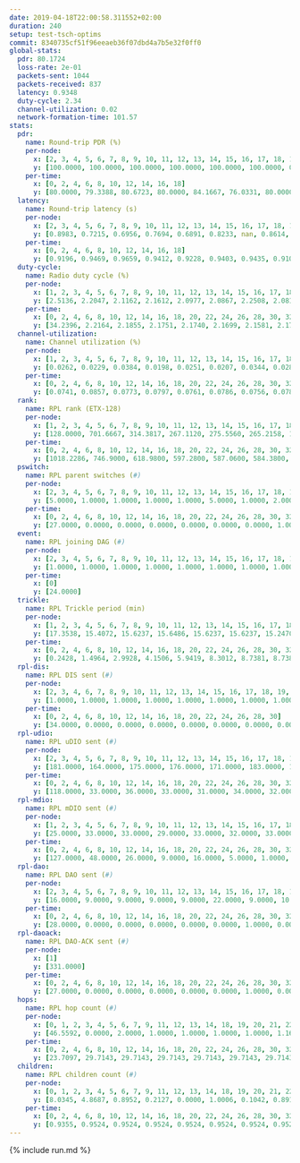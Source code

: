 ```yaml
---
date: 2019-04-18T22:00:58.311552+02:00
duration: 240
setup: test-tsch-optims
commit: 8340735cf51f96eeaeb36f07dbd4a7b5e32f0ff0
global-stats:
  pdr: 80.1724
  loss-rate: 2e-01
  packets-sent: 1044
  packets-received: 837
  latency: 0.9348
  duty-cycle: 2.34
  channel-utilization: 0.02
  network-formation-time: 101.57
stats:
  pdr:
    name: Round-trip PDR (%)
    per-node:
      x: [2, 3, 4, 5, 6, 7, 8, 9, 10, 11, 12, 13, 14, 15, 16, 17, 18, 19, 20, 21, 22, 23, 24, 25]
      y: [100.0000, 100.0000, 100.0000, 100.0000, 100.0000, 100.0000, 0.0000, 100.0000, 0.0000, 100.0000, 100.0000, 100.0000, 100.0000, 0.0000, 0.0000, 0.0000, 100.0000, 100.0000, 100.0000, 100.0000, 100.0000, 100.0000, 100.0000, 100.0000]
    per-time:
      x: [0, 2, 4, 6, 8, 10, 12, 14, 16, 18]
      y: [80.0000, 79.3388, 80.6723, 80.0000, 84.1667, 76.0331, 80.0000, 81.6667, 79.5181, null]
  latency:
    name: Round-trip latency (s)
    per-node:
      x: [2, 3, 4, 5, 6, 7, 8, 9, 10, 11, 12, 13, 14, 15, 16, 17, 18, 19, 20, 21, 22, 23, 24, 25]
      y: [0.8983, 0.7215, 0.6956, 0.7694, 0.6891, 0.8233, nan, 0.8614, nan, 0.8631, 0.9729, 0.9923, 0.9328, nan, nan, nan, 1.0411, 0.9497, 1.1383, 0.9744, 1.0228, 1.1650, 1.1592, 1.0955]
    per-time:
      x: [0, 2, 4, 6, 8, 10, 12, 14, 16, 18]
      y: [0.9196, 0.9469, 0.9659, 0.9412, 0.9228, 0.9403, 0.9435, 0.9108, 0.9180, null]
  duty-cycle:
    name: Radio duty cycle (%)
    per-node:
      x: [1, 2, 3, 4, 5, 6, 7, 8, 9, 10, 11, 12, 13, 14, 15, 16, 17, 18, 19, 20, 21, 22, 23, 24, 25]
      y: [2.5136, 2.2047, 2.1162, 2.1612, 2.0977, 2.0867, 2.2508, 2.0815, 2.2823, 2.0855, 2.3979, 2.3442, 2.2969, 2.2816, 2.2894, 2.3151, 2.2201, 2.4560, 2.3288, 2.3754, 2.4623, 2.4989, 2.4983, 2.4555, 2.4766]
    per-time:
      x: [0, 2, 4, 6, 8, 10, 12, 14, 16, 18, 20, 22, 24, 26, 28, 30, 32, 34, 36, 38, 40, 42, 44, 46, 48, 50, 52, 54, 56, 58, 60, 62, 64, 66, 68, 70, 72, 74, 76, 78, 80, 82, 84, 86, 88, 90, 92, 94, 96, 98, 100, 102, 104, 106, 108, 110, 112, 114, 116, 118, 120, 122, 124, 126, 128, 130, 132, 134, 136, 138, 140, 142, 144, 146, 148, 150, 152, 154, 156, 158, 160, 162, 164, 166, 168, 170, 172, 174, 176, 178, 180, 182, 184, 186, 188, 190, 192, 194, 196, 198, 200, 202, 204, 206, 208, 210, 212, 214, 216, 218, 220, 222, 224, 226, 228, 230, 232, 234, 236, 238]
      y: [34.2396, 2.2164, 2.1855, 2.1751, 2.1740, 2.1699, 2.1581, 2.1791, 2.1734, 2.5976, 2.5168, 2.4072, 2.0046, 2.1151, 2.1429, 2.1035, 2.0366, 2.0067, 1.9948, 2.0106, 2.0067, 2.0065, 2.0084, 1.9981, 1.9910, 1.9900, 1.9960, 2.0003, 2.0084, 2.0086, 1.9969, 1.9956, 1.9943, 1.9966, 1.9925, 2.0109, 2.0052, 2.0082, 1.9962, 1.9977, 1.9969, 1.9982, 1.9972, 2.0091, 1.9901, 1.9969, 1.9938, 2.0007, 2.0021, 2.0085, 1.9913, 2.0036, 1.9977, 1.9982, 1.9984, 1.9952, 2.0028, 2.0042, 1.9990, 1.9912, 2.0073, 1.9956, 1.9940, 2.0033, 2.0032, 2.0030, 2.0027, 2.0045, 1.9963, 1.9938, 1.9926, 2.0105, 2.0059, 2.0078, 1.9972, 2.0065, 1.9990, 1.9970, 2.0029, 1.9997, 2.0023, 1.9957, 2.0005, 1.9950, 2.0048, 2.0005, 2.0095, 1.9915, 1.9997, 1.9971, 2.0111, 1.9948, 2.0097, 1.9933, 1.9971, 1.9960, 2.0071, 2.0000, 2.0062, 1.9994, 2.0099, 2.0000, 1.9929, 1.9994, 1.9961, 2.0082, 2.0073, 1.9962, 2.0000, 2.0063, 1.9986, 1.9947, 2.0041, 1.9927, 2.0102, 1.9932, 2.0009, 2.0028, 2.0022, 2.0063]
  channel-utilization:
    name: Channel utilization (%)
    per-node:
      x: [1, 2, 3, 4, 5, 6, 7, 8, 9, 10, 11, 12, 13, 14, 15, 16, 17, 18, 19, 20, 21, 22, 23, 24, 25]
      y: [0.0262, 0.0229, 0.0384, 0.0198, 0.0251, 0.0207, 0.0344, 0.0289, 0.0200, 0.0215, 0.0189, 0.0189, 0.0201, 0.0206, 0.0298, 0.0198, 0.0348, 0.0315, 0.0208, 0.0207, 0.0215, 0.0208, 0.0203, 0.0202, 0.0200]
    per-time:
      x: [0, 2, 4, 6, 8, 10, 12, 14, 16, 18, 20, 22, 24, 26, 28, 30, 32, 34, 36, 38, 40, 42, 44, 46, 48, 50, 52, 54, 56, 58, 60, 62, 64, 66, 68, 70, 72, 74, 76, 78, 80, 82, 84, 86, 88, 90, 92, 94, 96, 98, 100, 102, 104, 106, 108, 110, 112, 114, 116, 118, 120, 122, 124, 126, 128, 130, 132, 134, 136, 138, 140, 142, 144, 146, 148, 150, 152, 154, 156, 158, 160, 162, 164, 166, 168, 170, 172, 174, 176, 178, 180, 182, 184, 186, 188, 190, 192, 194, 196, 198, 200, 202, 204, 206, 208, 210, 212, 214, 216, 218, 220, 222, 224, 226, 228, 230, 232, 234, 236, 238]
      y: [0.0741, 0.0857, 0.0773, 0.0797, 0.0761, 0.0786, 0.0756, 0.0783, 0.0746, 0.0427, 0.0109, 0.0105, 0.0182, 0.0390, 0.0516, 0.0420, 0.0260, 0.0181, 0.0171, 0.0224, 0.0203, 0.0210, 0.0215, 0.0177, 0.0167, 0.0170, 0.0178, 0.0189, 0.0211, 0.0215, 0.0175, 0.0177, 0.0173, 0.0183, 0.0171, 0.0230, 0.0197, 0.0202, 0.0180, 0.0185, 0.0185, 0.0178, 0.0189, 0.0218, 0.0167, 0.0176, 0.0178, 0.0191, 0.0192, 0.0202, 0.0172, 0.0206, 0.0186, 0.0182, 0.0181, 0.0179, 0.0198, 0.0205, 0.0187, 0.0166, 0.0209, 0.0176, 0.0178, 0.0206, 0.0192, 0.0200, 0.0187, 0.0196, 0.0189, 0.0170, 0.0175, 0.0225, 0.0206, 0.0208, 0.0174, 0.0207, 0.0186, 0.0186, 0.0206, 0.0185, 0.0197, 0.0177, 0.0198, 0.0176, 0.0203, 0.0199, 0.0223, 0.0169, 0.0180, 0.0177, 0.0222, 0.0174, 0.0214, 0.0170, 0.0185, 0.0189, 0.0207, 0.0195, 0.0206, 0.0182, 0.0221, 0.0182, 0.0169, 0.0197, 0.0189, 0.0218, 0.0196, 0.0181, 0.0179, 0.0210, 0.0193, 0.0181, 0.0204, 0.0182, 0.0227, 0.0167, 0.0181, 0.0193, 0.0189, 0.0220]
  rank:
    name: RPL rank (ETX-128)
    per-node:
      x: [1, 2, 3, 4, 5, 6, 7, 8, 9, 10, 11, 12, 13, 14, 15, 16, 17, 18, 19, 20, 21, 22, 23, 24, 25]
      y: [128.0000, 701.6667, 314.3817, 267.1120, 275.5560, 265.2158, 1213.7287, 326.1328, 457.6488, 409.3374, 454.9587, 495.3061, 784.4618, 492.0000, 1877.9844, 529.1901, 479.9587, 630.0871, 622.9380, 1037.4881, 694.2642, 735.1818, 1316.0122, 1302.7409, 2328.3016]
    per-time:
      x: [0, 2, 4, 6, 8, 10, 12, 14, 16, 18, 20, 22, 24, 26, 28, 30, 32, 34, 36, 38, 40, 42, 44, 46, 48, 50, 52, 54, 56, 58, 60, 62, 64, 66, 68, 70, 72, 74, 76, 78, 80, 82, 84, 86, 88, 90, 92, 94, 96, 98, 100, 102, 104, 106, 108, 110, 112, 114, 116, 118, 120, 122, 124, 126, 128, 130, 132, 134, 136, 138, 140, 142, 144, 146, 148, 150, 152, 154, 156, 158, 160, 162, 164, 166, 168, 170, 172, 174, 176, 178, 180, 182, 184, 186, 188, 190, 192, 194, 196, 198, 200, 202, 204, 206, 208, 210, 212, 214, 216, 218, 220, 222, 224, 226, 228, 230, 232, 234, 236, 238]
      y: [1018.2286, 746.9000, 618.9800, 597.2800, 587.0600, 584.3800, 574.4600, 559.1373, 565.3922, 214.0124, 186.6770, 165.7717, 176.3379, 7760.6190, 4960.5593, 9218.0500, 3045.3654, 547.3200, 549.0200, 554.7692, 537.2830, 532.0000, 521.0385, 515.2600, 514.9800, 515.4400, 515.3200, 516.3137, 514.6600, 514.6200, 517.0400, 516.9000, 515.9600, 515.1200, 510.7451, 509.0769, 505.9200, 503.4510, 503.5200, 510.9808, 500.6400, 496.6471, 492.9400, 494.6800, 494.7600, 493.3600, 492.8039, 488.4600, 489.4800, 484.9400, 484.6200, 486.8400, 486.6600, 486.4800, 485.2200, 487.6800, 488.3600, 490.0600, 490.5800, 488.6600, 486.6200, 486.4800, 486.2400, 485.5294, 480.8800, 482.6667, 480.7600, 481.4000, 480.8000, 480.2400, 479.2600, 482.9038, 479.5769, 469.7600, 472.5200, 481.3600, 481.5800, 488.9200, 491.0962, 487.8600, 484.1400, 485.2800, 482.3725, 477.6600, 482.0385, 479.5490, 472.2745, 472.2600, 472.1400, 470.6400, 480.0769, 471.2000, 473.3000, 472.6600, 474.8846, 470.0600, 475.6275, 478.6923, 468.1000, 468.0400, 480.7200, 481.7200, 487.2353, 482.9808, 481.1000, 482.8654, 485.9800, 486.1000, 484.8400, 493.6667, 489.0784, 488.8039, 492.7647, 489.2800, 497.8800, 508.1600, 502.9412, 494.7000, 493.8824, 491.2182]
  pswitch:
    name: RPL parent switches (#)
    per-node:
      x: [2, 3, 4, 5, 6, 7, 8, 9, 10, 11, 12, 13, 14, 15, 16, 17, 18, 19, 20, 21, 22, 23, 24, 25]
      y: [5.0000, 1.0000, 1.0000, 1.0000, 1.0000, 5.0000, 1.0000, 2.0000, 3.0000, 3.0000, 5.0000, 8.0000, 3.0000, 12.0000, 2.0000, 2.0000, 2.0000, 2.0000, 11.0000, 7.0000, 3.0000, 6.0000, 7.0000, 9.0000]
    per-time:
      x: [0, 2, 4, 6, 8, 10, 12, 14, 16, 18, 20, 22, 24, 26, 28, 30, 32, 34, 36, 38, 40, 42, 44, 46, 48, 50, 52, 54, 56, 58, 60, 62, 64, 66, 68, 70, 72, 74, 76, 78, 80, 82, 84, 86, 88, 90, 92, 94, 96, 98, 100, 102, 104, 106, 108, 110, 112, 114, 116, 118, 120, 122, 124, 126, 128, 130, 132, 134, 136, 138, 140, 142, 144, 146, 148, 150, 152, 154, 156, 158, 160, 162, 164, 166, 168, 170, 172, 174, 176, 178, 180, 182, 184, 186, 188, 190, 192, 194, 196, 198, 200, 202, 204, 206, 208, 210, 212, 214, 216, 218, 220, 222, 224, 226, 228, 230, 232, 234, 236, 238]
      y: [27.0000, 0.0000, 0.0000, 0.0000, 0.0000, 0.0000, 0.0000, 1.0000, 1.0000, 0.0000, 0.0000, 0.0000, 1.0000, 8.0000, 5.0000, 5.0000, 1.0000, 0.0000, 0.0000, 2.0000, 3.0000, 1.0000, 2.0000, 0.0000, 0.0000, 0.0000, 0.0000, 1.0000, 0.0000, 0.0000, 0.0000, 0.0000, 0.0000, 0.0000, 1.0000, 2.0000, 0.0000, 1.0000, 0.0000, 2.0000, 0.0000, 1.0000, 0.0000, 0.0000, 0.0000, 0.0000, 1.0000, 0.0000, 0.0000, 0.0000, 0.0000, 0.0000, 0.0000, 0.0000, 0.0000, 0.0000, 0.0000, 0.0000, 0.0000, 0.0000, 0.0000, 0.0000, 0.0000, 1.0000, 0.0000, 1.0000, 0.0000, 0.0000, 0.0000, 0.0000, 0.0000, 2.0000, 2.0000, 0.0000, 0.0000, 0.0000, 0.0000, 0.0000, 2.0000, 0.0000, 0.0000, 0.0000, 1.0000, 0.0000, 2.0000, 1.0000, 1.0000, 0.0000, 0.0000, 0.0000, 2.0000, 0.0000, 0.0000, 0.0000, 2.0000, 0.0000, 1.0000, 2.0000, 0.0000, 0.0000, 0.0000, 0.0000, 1.0000, 2.0000, 0.0000, 2.0000, 0.0000, 0.0000, 0.0000, 1.0000, 1.0000, 1.0000, 1.0000, 0.0000, 0.0000, 0.0000, 1.0000, 0.0000, 1.0000, 5.0000]
  event:
    name: RPL joining DAG (#)
    per-node:
      x: [2, 3, 4, 5, 6, 7, 8, 9, 10, 11, 12, 13, 14, 15, 16, 17, 18, 19, 20, 21, 22, 23, 24, 25]
      y: [1.0000, 1.0000, 1.0000, 1.0000, 1.0000, 1.0000, 1.0000, 1.0000, 1.0000, 1.0000, 1.0000, 1.0000, 1.0000, 1.0000, 1.0000, 1.0000, 1.0000, 1.0000, 1.0000, 1.0000, 1.0000, 1.0000, 1.0000, 1.0000]
    per-time:
      x: [0]
      y: [24.0000]
  trickle:
    name: RPL Trickle period (min)
    per-node:
      x: [1, 2, 3, 4, 5, 6, 7, 8, 9, 10, 11, 12, 13, 14, 15, 16, 17, 18, 19, 20, 21, 22, 23, 24, 25]
      y: [17.3538, 15.4072, 15.6237, 15.6486, 15.6237, 15.6237, 15.2470, 15.6486, 15.6314, 15.5673, 16.5987, 16.5384, 15.3444, 15.6030, 15.5915, 16.5267, 15.6497, 15.2745, 15.3854, 14.9734, 15.4546, 15.4393, 15.6317, 15.5676, 15.7720]
    per-time:
      x: [0, 2, 4, 6, 8, 10, 12, 14, 16, 18, 20, 22, 24, 26, 28, 30, 32, 34, 36, 38, 40, 42, 44, 46, 48, 50, 52, 54, 56, 58, 60, 62, 64, 66, 68, 70, 72, 74, 76, 78, 80, 82, 84, 86, 88, 90, 92, 94, 96, 98, 100, 102, 104, 106, 108, 110, 112, 114, 116, 118, 120, 122, 124, 126, 128, 130, 132, 134, 136, 138, 140, 142, 144, 146, 148, 150, 152, 154, 156, 158, 160, 162, 164, 166, 168, 170, 172, 174, 176, 178, 180, 182, 184, 186, 188, 190, 192, 194, 196, 198, 200, 202, 204, 206, 208, 210, 212, 214, 216, 218, 220, 222, 224, 226, 228, 230, 232, 234, 236, 238]
      y: [0.2428, 1.4964, 2.9928, 4.1506, 5.9419, 8.3012, 8.7381, 8.7381, 8.9095, 17.0791, 17.4763, 17.4763, 17.4763, 6.6056, 5.7969, 7.8916, 6.2490, 6.3133, 8.2575, 9.0742, 9.9747, 10.1088, 13.2752, 14.6801, 17.1267, 17.4763, 17.4763, 17.4763, 17.4763, 17.4763, 17.4763, 17.4763, 17.4763, 17.4763, 17.4763, 17.4763, 17.4763, 17.4763, 17.4763, 17.4763, 17.4763, 17.4763, 17.4763, 17.4763, 17.4763, 17.4763, 17.4763, 17.4763, 17.4763, 17.4763, 17.4763, 17.4763, 17.4763, 17.4763, 17.4763, 17.4763, 17.4763, 17.4763, 17.4763, 17.4763, 17.4763, 17.4763, 17.4763, 17.4763, 17.4763, 17.4763, 17.4763, 17.4763, 17.4763, 17.4763, 17.4763, 17.4763, 17.4763, 17.4763, 17.4763, 17.4763, 17.4763, 17.4763, 17.4763, 17.4763, 17.4763, 17.4763, 17.4763, 17.4763, 17.4763, 17.4763, 17.4763, 17.4763, 17.4763, 17.4763, 17.4763, 17.4763, 17.4763, 17.4763, 17.4763, 17.4763, 17.4763, 17.4763, 17.4763, 17.4763, 17.4763, 17.4763, 17.4763, 17.4763, 17.4763, 17.4763, 17.4763, 17.4763, 17.4763, 17.4763, 17.4763, 17.4763, 17.4763, 17.4763, 17.4763, 17.4763, 17.4763, 17.4763, 17.4763, 17.4763]
  rpl-dis:
    name: RPL DIS sent (#)
    per-node:
      x: [2, 3, 4, 6, 7, 8, 9, 10, 11, 12, 13, 14, 15, 16, 17, 18, 19, 20, 21, 22, 23, 24, 25]
      y: [1.0000, 1.0000, 1.0000, 1.0000, 1.0000, 1.0000, 1.0000, 1.0000, 2.0000, 2.0000, 1.0000, 1.0000, 3.0000, 1.0000, 1.0000, 3.0000, 2.0000, 2.0000, 2.0000, 2.0000, 3.0000, 3.0000, 2.0000]
    per-time:
      x: [0, 2, 4, 6, 8, 10, 12, 14, 16, 18, 20, 22, 24, 26, 28, 30]
      y: [34.0000, 0.0000, 0.0000, 0.0000, 0.0000, 0.0000, 0.0000, 0.0000, 0.0000, 0.0000, 0.0000, 0.0000, 0.0000, 2.0000, 0.0000, 2.0000]
  rpl-udio:
    name: RPL uDIO sent (#)
    per-node:
      x: [2, 3, 4, 5, 6, 7, 8, 9, 10, 11, 12, 13, 14, 15, 16, 17, 18, 19, 20, 21, 22, 23, 24, 25]
      y: [181.0000, 164.0000, 175.0000, 176.0000, 171.0000, 183.0000, 166.0000, 180.0000, 171.0000, 181.0000, 170.0000, 176.0000, 178.0000, 185.0000, 174.0000, 167.0000, 170.0000, 169.0000, 179.0000, 167.0000, 169.0000, 174.0000, 182.0000, 190.0000]
    per-time:
      x: [0, 2, 4, 6, 8, 10, 12, 14, 16, 18, 20, 22, 24, 26, 28, 30, 32, 34, 36, 38, 40, 42, 44, 46, 48, 50, 52, 54, 56, 58, 60, 62, 64, 66, 68, 70, 72, 74, 76, 78, 80, 82, 84, 86, 88, 90, 92, 94, 96, 98, 100, 102, 104, 106, 108, 110, 112, 114, 116, 118, 120, 122, 124, 126, 128, 130, 132, 134, 136, 138, 140, 142, 144, 146, 148, 150, 152, 154, 156, 158, 160, 162, 164, 166, 168, 170, 172, 174, 176, 178, 180, 182, 184, 186, 188, 190, 192, 194, 196, 198, 200, 202, 204, 206, 208, 210, 212, 214, 216, 218, 220, 222, 224, 226, 228, 230, 232, 234, 236, 238, 240]
      y: [118.0000, 33.0000, 36.0000, 33.0000, 31.0000, 34.0000, 32.0000, 24.0000, 37.0000, 31.0000, 33.0000, 33.0000, 32.0000, 38.0000, 41.0000, 44.0000, 31.0000, 27.0000, 36.0000, 38.0000, 27.0000, 37.0000, 36.0000, 33.0000, 34.0000, 32.0000, 34.0000, 34.0000, 31.0000, 37.0000, 34.0000, 29.0000, 38.0000, 25.0000, 33.0000, 32.0000, 37.0000, 36.0000, 33.0000, 35.0000, 29.0000, 37.0000, 28.0000, 35.0000, 34.0000, 35.0000, 32.0000, 32.0000, 35.0000, 29.0000, 33.0000, 34.0000, 48.0000, 34.0000, 30.0000, 34.0000, 35.0000, 34.0000, 35.0000, 43.0000, 43.0000, 30.0000, 35.0000, 30.0000, 37.0000, 32.0000, 34.0000, 47.0000, 34.0000, 31.0000, 30.0000, 34.0000, 35.0000, 29.0000, 39.0000, 41.0000, 37.0000, 35.0000, 29.0000, 35.0000, 35.0000, 37.0000, 39.0000, 30.0000, 33.0000, 36.0000, 33.0000, 38.0000, 28.0000, 45.0000, 33.0000, 33.0000, 36.0000, 31.0000, 33.0000, 33.0000, 35.0000, 41.0000, 34.0000, 30.0000, 34.0000, 35.0000, 32.0000, 37.0000, 34.0000, 45.0000, 39.0000, 30.0000, 34.0000, 33.0000, 35.0000, 39.0000, 39.0000, 34.0000, 32.0000, 30.0000, 33.0000, 38.0000, 33.0000, 27.0000, 0.0000]
  rpl-mdio:
    name: RPL mDIO sent (#)
    per-node:
      x: [1, 2, 3, 4, 5, 6, 7, 8, 9, 10, 11, 12, 13, 14, 15, 16, 17, 18, 19, 20, 21, 22, 23, 24, 25]
      y: [25.0000, 33.0000, 33.0000, 29.0000, 33.0000, 32.0000, 33.0000, 30.0000, 30.0000, 33.0000, 21.0000, 20.0000, 34.0000, 32.0000, 32.0000, 22.0000, 33.0000, 40.0000, 37.0000, 47.0000, 36.0000, 37.0000, 31.0000, 30.0000, 27.0000]
    per-time:
      x: [0, 2, 4, 6, 8, 10, 12, 14, 16, 18, 20, 22, 24, 26, 28, 30, 32, 34, 36, 38, 40, 42, 44, 46, 48, 50, 52, 54, 56, 58, 60, 62, 64, 66, 68, 70, 72, 74, 76, 78, 80, 82, 84, 86, 88, 90, 92, 94, 96, 98, 100, 102, 104, 106, 108, 110, 112, 114, 116, 118, 120, 122, 124, 126, 128, 130, 132, 134, 136, 138, 140, 142, 144, 146, 148, 150, 152, 154, 156, 158, 160, 162, 164, 166, 168, 170, 172, 174, 176, 178, 180, 182, 184, 186, 188, 190, 192, 194, 196, 198, 200, 202, 204, 206, 208, 210, 212, 214, 216, 218, 220, 222, 224, 226, 228, 230, 232, 234, 236, 238]
      y: [127.0000, 48.0000, 26.0000, 9.0000, 16.0000, 5.0000, 1.0000, 10.0000, 9.0000, 6.0000, 0.0000, 0.0000, 0.0000, 98.0000, 44.0000, 42.0000, 22.0000, 19.0000, 4.0000, 7.0000, 7.0000, 4.0000, 5.0000, 5.0000, 3.0000, 0.0000, 2.0000, 2.0000, 7.0000, 3.0000, 4.0000, 4.0000, 2.0000, 1.0000, 1.0000, 1.0000, 3.0000, 7.0000, 4.0000, 3.0000, 3.0000, 3.0000, 0.0000, 1.0000, 1.0000, 3.0000, 4.0000, 6.0000, 4.0000, 6.0000, 1.0000, 0.0000, 0.0000, 6.0000, 5.0000, 2.0000, 5.0000, 2.0000, 2.0000, 0.0000, 2.0000, 2.0000, 1.0000, 2.0000, 4.0000, 6.0000, 6.0000, 3.0000, 1.0000, 1.0000, 2.0000, 1.0000, 5.0000, 6.0000, 5.0000, 4.0000, 1.0000, 1.0000, 0.0000, 4.0000, 5.0000, 1.0000, 4.0000, 5.0000, 5.0000, 1.0000, 0.0000, 1.0000, 4.0000, 3.0000, 5.0000, 3.0000, 6.0000, 2.0000, 0.0000, 2.0000, 2.0000, 1.0000, 6.0000, 4.0000, 5.0000, 4.0000, 2.0000, 0.0000, 0.0000, 2.0000, 8.0000, 2.0000, 6.0000, 4.0000, 1.0000, 1.0000, 1.0000, 1.0000, 0.0000, 2.0000, 7.0000, 5.0000, 6.0000, 1.0000]
  rpl-dao:
    name: RPL DAO sent (#)
    per-node:
      x: [2, 3, 4, 5, 6, 7, 8, 9, 10, 11, 12, 13, 14, 15, 16, 17, 18, 19, 20, 21, 22, 23, 24, 25]
      y: [16.0000, 9.0000, 9.0000, 9.0000, 9.0000, 22.0000, 9.0000, 10.0000, 10.0000, 10.0000, 11.0000, 17.0000, 10.0000, 32.0000, 10.0000, 10.0000, 9.0000, 11.0000, 22.0000, 12.0000, 10.0000, 16.0000, 18.0000, 31.0000]
    per-time:
      x: [0, 2, 4, 6, 8, 10, 12, 14, 16, 18, 20, 22, 24, 26, 28, 30, 32, 34, 36, 38, 40, 42, 44, 46, 48, 50, 52, 54, 56, 58, 60, 62, 64, 66, 68, 70, 72, 74, 76, 78, 80, 82, 84, 86, 88, 90, 92, 94, 96, 98, 100, 102, 104, 106, 108, 110, 112, 114, 116, 118, 120, 122, 124, 126, 128, 130, 132, 134, 136, 138, 140, 142, 144, 146, 148, 150, 152, 154, 156, 158, 160, 162, 164, 166, 168, 170, 172, 174, 176, 178, 180, 182, 184, 186, 188, 190, 192, 194, 196, 198, 200, 202, 204, 206, 208, 210, 212, 214, 216, 218, 220, 222, 224, 226, 228, 230, 232, 234, 236, 238, 240]
      y: [28.0000, 0.0000, 0.0000, 0.0000, 0.0000, 0.0000, 1.0000, 0.0000, 1.0000, 0.0000, 0.0000, 0.0000, 4.0000, 33.0000, 40.0000, 26.0000, 3.0000, 0.0000, 0.0000, 2.0000, 3.0000, 2.0000, 2.0000, 0.0000, 0.0000, 0.0000, 0.0000, 1.0000, 10.0000, 5.0000, 0.0000, 0.0000, 0.0000, 2.0000, 2.0000, 5.0000, 2.0000, 1.0000, 0.0000, 2.0000, 0.0000, 2.0000, 4.0000, 7.0000, 0.0000, 0.0000, 1.0000, 1.0000, 1.0000, 4.0000, 2.0000, 1.0000, 0.0000, 2.0000, 0.0000, 0.0000, 4.0000, 8.0000, 0.0000, 0.0000, 1.0000, 0.0000, 1.0000, 6.0000, 0.0000, 3.0000, 0.0000, 1.0000, 0.0000, 0.0000, 3.0000, 10.0000, 3.0000, 0.0000, 0.0000, 1.0000, 1.0000, 3.0000, 4.0000, 1.0000, 1.0000, 0.0000, 1.0000, 0.0000, 4.0000, 8.0000, 4.0000, 0.0000, 0.0000, 1.0000, 2.0000, 0.0000, 4.0000, 0.0000, 3.0000, 0.0000, 2.0000, 2.0000, 2.0000, 4.0000, 7.0000, 0.0000, 1.0000, 3.0000, 0.0000, 2.0000, 2.0000, 0.0000, 2.0000, 2.0000, 2.0000, 1.0000, 2.0000, 1.0000, 9.0000, 0.0000, 1.0000, 2.0000, 2.0000, 5.0000, 0.0000]
  rpl-daoack:
    name: RPL DAO-ACK sent (#)
    per-node:
      x: [1]
      y: [331.0000]
    per-time:
      x: [0, 2, 4, 6, 8, 10, 12, 14, 16, 18, 20, 22, 24, 26, 28, 30, 32, 34, 36, 38, 40, 42, 44, 46, 48, 50, 52, 54, 56, 58, 60, 62, 64, 66, 68, 70, 72, 74, 76, 78, 80, 82, 84, 86, 88, 90, 92, 94, 96, 98, 100, 102, 104, 106, 108, 110, 112, 114, 116, 118, 120, 122, 124, 126, 128, 130, 132, 134, 136, 138, 140, 142, 144, 146, 148, 150, 152, 154, 156, 158, 160, 162, 164, 166, 168, 170, 172, 174, 176, 178, 180, 182, 184, 186, 188, 190, 192, 194, 196, 198, 200, 202, 204, 206, 208, 210, 212, 214, 216, 218, 220, 222, 224, 226, 228, 230, 232, 234, 236, 238, 240]
      y: [27.0000, 0.0000, 0.0000, 0.0000, 0.0000, 0.0000, 1.0000, 0.0000, 1.0000, 0.0000, 0.0000, 0.0000, 4.0000, 33.0000, 40.0000, 26.0000, 3.0000, 0.0000, 0.0000, 2.0000, 3.0000, 2.0000, 2.0000, 0.0000, 0.0000, 0.0000, 0.0000, 1.0000, 10.0000, 5.0000, 0.0000, 0.0000, 0.0000, 2.0000, 2.0000, 5.0000, 2.0000, 1.0000, 0.0000, 2.0000, 0.0000, 2.0000, 4.0000, 7.0000, 0.0000, 0.0000, 1.0000, 1.0000, 1.0000, 4.0000, 2.0000, 1.0000, 0.0000, 2.0000, 0.0000, 0.0000, 4.0000, 8.0000, 0.0000, 0.0000, 1.0000, 0.0000, 1.0000, 6.0000, 0.0000, 3.0000, 0.0000, 1.0000, 0.0000, 0.0000, 3.0000, 10.0000, 3.0000, 0.0000, 0.0000, 1.0000, 1.0000, 3.0000, 4.0000, 1.0000, 1.0000, 0.0000, 1.0000, 0.0000, 4.0000, 8.0000, 4.0000, 0.0000, 0.0000, 1.0000, 2.0000, 0.0000, 4.0000, 0.0000, 3.0000, 0.0000, 2.0000, 2.0000, 2.0000, 4.0000, 7.0000, 0.0000, 1.0000, 3.0000, 0.0000, 2.0000, 2.0000, 0.0000, 2.0000, 2.0000, 2.0000, 1.0000, 2.0000, 1.0000, 9.0000, 0.0000, 1.0000, 2.0000, 2.0000, 5.0000, 0.0000]
  hops:
    name: RPL hop count (#)
    per-node:
      x: [0, 1, 2, 3, 4, 5, 6, 7, 9, 11, 12, 13, 14, 18, 19, 20, 21, 22, 23, 24, 25]
      y: [46.5592, 0.0000, 2.0000, 1.0000, 1.0000, 1.0000, 1.0000, 1.1615, 46.6471, 46.6471, 2.9038, 3.7589, 46.6498, 46.6471, 46.6471, 46.6946, 46.6471, 46.6656, 46.7378, 46.7378, 46.7378]
    per-time:
      x: [0, 2, 4, 6, 8, 10, 12, 14, 16, 18, 20, 22, 24, 26, 28, 30, 32, 34, 36, 38, 40, 42, 44, 46, 48, 50, 52, 54, 56, 58, 60, 62, 64, 66, 68, 70, 72, 74, 76, 78, 80, 82, 84, 86, 88, 90, 92, 94, 96, 98, 100, 102, 104, 106, 108, 110, 112, 114, 116, 118, 120, 122, 124, 126, 128, 130, 132, 134, 136, 138, 140, 142, 144, 146, 148, 150, 152, 154, 156, 158, 160, 162, 164, 166, 168, 170, 172, 174, 176, 178, 180, 182, 184, 186, 188, 190, 192, 194, 196, 198, 200, 202, 204, 206, 208, 210, 212, 214, 216, 218, 220, 222, 224, 226, 228, 230, 232, 234, 236, 238]
      y: [23.7097, 29.7143, 29.7143, 29.7143, 29.7143, 29.7143, 29.7143, 29.7143, 29.7143, 29.7143, 29.7143, 29.7143, 29.5729, 33.2619, 29.8095, 29.8095, 29.8095, 29.8095, 29.8095, 29.8095, 32.0952, 32.0952, 32.0952, 32.0952, 32.0952, 32.0952, 32.0952, 32.0952, 32.0952, 32.0952, 32.0952, 32.0952, 32.0952, 32.0952, 32.0952, 32.0952, 32.0952, 32.0952, 32.0952, 32.0952, 32.0952, 32.0714, 32.0476, 32.0476, 32.0476, 32.0476, 17.2381, 2.4286, 2.4286, 2.4286, 2.4286, 2.4286, 2.4286, 2.4286, 2.4286, 2.4286, 2.4286, 2.4286, 2.4286, 2.4286, 2.4286, 2.4286, 2.4286, 2.4286, 2.4286, 2.4286, 2.4286, 2.4286, 2.4286, 2.4286, 2.4286, 2.4762, 2.4762, 2.4762, 2.4762, 2.4762, 2.4762, 2.4762, 2.4762, 2.4762, 2.4762, 2.4762, 2.4762, 2.4762, 2.4762, 2.4762, 2.4762, 2.4762, 2.4762, 2.4762, 2.4762, 2.4762, 2.4762, 2.4762, 2.4762, 2.4762, 2.4762, 2.5000, 2.5238, 2.5238, 2.5238, 2.5238, 2.5238, 2.5238, 2.5238, 2.5238, 2.5238, 2.5238, 2.5238, 2.4762, 2.4762, 2.4762, 2.4524, 2.4286, 2.4286, 2.4286, 2.4286, 2.4286, 2.4286, 2.4286]
  children:
    name: RPL children count (#)
    per-node:
      x: [0, 1, 2, 3, 4, 5, 6, 7, 9, 11, 12, 13, 14, 18, 19, 20, 21, 22, 23, 24, 25]
      y: [8.0345, 4.8687, 0.8952, 0.2127, 0.0000, 1.0006, 0.1042, 0.8915, 0.0000, 0.0000, 0.0000, 0.0000, 0.0000, 2.8705, 0.9457, 0.0228, 0.1246, 0.0247, 0.0000, 0.0000, 0.0000]
    per-time:
      x: [0, 2, 4, 6, 8, 10, 12, 14, 16, 18, 20, 22, 24, 26, 28, 30, 32, 34, 36, 38, 40, 42, 44, 46, 48, 50, 52, 54, 56, 58, 60, 62, 64, 66, 68, 70, 72, 74, 76, 78, 80, 82, 84, 86, 88, 90, 92, 94, 96, 98, 100, 102, 104, 106, 108, 110, 112, 114, 116, 118, 120, 122, 124, 126, 128, 130, 132, 134, 136, 138, 140, 142, 144, 146, 148, 150, 152, 154, 156, 158, 160, 162, 164, 166, 168, 170, 172, 174, 176, 178, 180, 182, 184, 186, 188, 190, 192, 194, 196, 198, 200, 202, 204, 206, 208, 210, 212, 214, 216, 218, 220, 222, 224, 226, 228, 230, 232, 234, 236, 238]
      y: [0.9355, 0.9524, 0.9524, 0.9524, 0.9524, 0.9524, 0.9524, 0.9524, 0.9524, 0.9524, 0.9524, 0.9524, 0.9524, 0.9524, 0.9524, 0.9524, 0.9524, 0.9524, 0.9524, 0.9524, 0.9524, 0.9524, 0.9524, 0.9524, 0.9524, 0.9524, 0.9524, 0.9524, 0.9524, 0.9524, 0.9524, 0.9524, 0.9524, 0.9524, 0.9524, 0.9524, 0.9524, 0.9524, 0.9524, 0.9524, 0.9524, 0.9524, 0.9524, 0.9524, 0.9524, 0.9524, 0.9524, 0.9524, 0.9524, 0.9524, 0.9524, 0.9524, 0.9524, 0.9524, 0.9524, 0.9524, 0.9524, 0.9524, 0.9524, 0.9524, 0.9524, 0.9524, 0.9524, 0.9524, 0.9524, 0.9524, 0.9524, 0.9524, 0.9524, 0.9524, 0.9524, 0.9524, 0.9524, 0.9524, 0.9524, 0.9524, 0.9524, 0.9524, 0.9524, 0.9524, 0.9524, 0.9524, 0.9524, 0.9524, 0.9524, 0.9524, 0.9524, 0.9524, 0.9524, 0.9524, 0.9524, 0.9524, 0.9524, 0.9524, 0.9524, 0.9524, 0.9524, 0.9524, 0.9524, 0.9524, 0.9524, 0.9524, 0.9524, 0.9524, 0.9524, 0.9524, 0.9524, 0.9524, 0.9524, 0.9524, 0.9524, 0.9524, 0.9524, 0.9524, 0.9524, 0.9524, 0.9524, 0.9524, 0.9524, 0.9524]
---
```


{% include run.md %}
